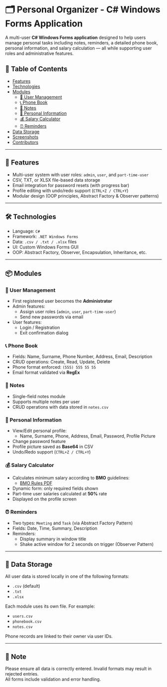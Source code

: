 # 🗂️ Personal Organizer - C# Windows Forms Application

A multi-user **C# Windows Forms application** designed to help users manage personal tasks including notes, reminders, a detailed phone book, personal information, and salary calculation — all while supporting user roles and administrative features.

## 📌 Table of Contents
- [Features](#features)
- [Technologies](#technologies)
- [Modules](#modules)
  - [🔐 User Management](#-user-management)
  - [📞 Phone Book](#-phone-book)
  - [📝 Notes](#-notes)
  - [👤 Personal Information](#-personal-information)
  - [💰 Salary Calculator](#-salary-calculator)
  - [⏰ Reminders](#-reminders)
- [Data Storage](#data-storage)
- [Screenshots](#screenshots)
- [Contributors](#contributors)

---

## 🚀 Features

- Multi-user system with user roles: `admin`, `user`, and `part-time-user`
- CSV, TXT, or XLSX file-based data storage
- Email integration for password resets (with progress bar)
- Profile editing with undo/redo support (`CTRL+Z / CTRL+Y`)
- Modular design (OOP principles, Abstract Factory & Observer patterns)

---

## 🛠 Technologies

- Language: `C#`
- Framework: `.NET Windows Forms`
- Data: `.csv / .txt / .xlsx` files
- UI: Custom Windows Forms GUI
- OOP: Abstract Factory, Observer, Encapsulation, Inheritance, etc.

---

## 📦 Modules

### 🔐 User Management
- First registered user becomes the **Administrator**
- Admin features:
  - Assign user roles (`admin`, `user`, `part-time-user`)
  - Send new passwords via email
- User features:
  - Login / Registration
  - Exit confirmation dialog

### 📞 Phone Book
- Fields: Name, Surname, Phone Number, Address, Email, Description
- CRUD operations: Create, Read, Update, Delete
- Phone format enforced: `(555) 555 55 55`
- Email format validated via **RegEx**

### 📝 Notes
- Single-field notes module
- Supports multiple notes per user
- CRUD operations with data stored in `notes.csv`

### 👤 Personal Information
- View/Edit personal profile:
  - Name, Surname, Phone, Address, Email, Password, Profile Picture
- Change password feature
- Profile picture saved as **Base64** in CSV
- Undo/Redo support (`CTRL+Z / CTRL+Y`)

### 💰 Salary Calculator
- Calculates minimum salary according to **BMO** guidelines:
  - [BMO Rules PDF](https://www.bmo.org.tr/wp-content/uploads/2023/08/BMO_En_Az_Ucret_Tanimlari_R.01_2023-1.pdf)
- Dynamic form: only required fields shown
- Part-time user salaries calculated at **50%** rate
- Displayed on the profile screen

### ⏰ Reminders
- Two types: `Meeting` and `Task` (via Abstract Factory Pattern)
- Fields: Date, Time, Summary, Description
- Reminders:
  - Display summary in window title
  - Shake active window for 2 seconds on trigger (Observer Pattern)

---

## 📂 Data Storage
All user data is stored locally in one of the following formats:
- `.csv` (default)
- `.txt`
- `.xlsx`

Each module uses its own file. For example:
- `users.csv`
- `phonebook.csv`
- `notes.csv`

Phone records are linked to their owner via user IDs.

---
## 📌 Note
Please ensure all data is correctly entered. Invalid formats may result in rejected entries.  
All forms include validation and error handling.
